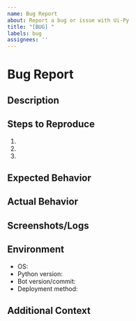 ```yaml
---
name: Bug Report
about: Report a bug or issue with Ui-Py
title: "[BUG] "
labels: bug
assignees: ''
---
```


# Bug Report

## Description
<!-- Provide a clear and concise description of the bug -->

## Steps to Reproduce
<!-- List the steps to reproduce the behavior -->
1. 
2.
3.

## Expected Behavior
<!-- Describe what you expected to happen -->

## Actual Behavior
<!-- Describe what actually happened -->

## Screenshots/Logs
<!-- If applicable, add screenshots or logs to help explain your problem -->

## Environment
- OS: <!-- e.g. Ubuntu 22.04, Windows 11, etc. -->
- Python version: <!-- e.g. 3.12.0 -->
- Bot version/commit: <!-- e.g. v0.2.0 or commit hash -->
- Deployment method: <!-- e.g. Docker, direct Python, etc. -->

## Additional Context
<!-- Add any other context about the problem here -->
